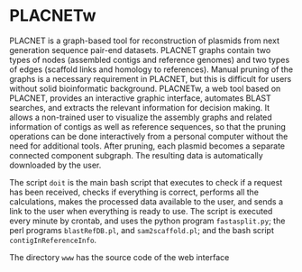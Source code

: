 # PLACNETw

PLACNET is a graph-based tool for reconstruction of plasmids from next generation sequence pair-end datasets. PLACNET graphs contain two types of nodes (assembled contigs and reference genomes) and two types of edges (scaffold links and homology to references). Manual pruning of the graphs is a necessary requirement in PLACNET, but this is difficult for users without solid bioinformatic background. PLACNETw, a web tool based on PLACNET, provides an interactive graphic interface, automates BLAST searches, and extracts the relevant information for decision making. It allows a non-trained user to visualize the assembly graphs and related information of contigs as well as reference sequences, so that the pruning operations can be done interactively from a personal computer without the need for additional tools. After pruning, each plasmid becomes a separate connected component subgraph. The resulting data is automatically downloaded by the user.

The script `doit` is the main bash script that executes to check if a request has been received, checks if everything is correct, performs all the calculations, makes the processed data available to the user, and sends a link to the user when everything is ready to use. The script is executed every minute by crontab, and uses the python program `fastasplit.py`; the perl programs `blastRefDB.pl`, and `sam2scaffold.pl`; and the bash script `contigInReferenceInfo`.

The directory `www` has the source code of the web interface
